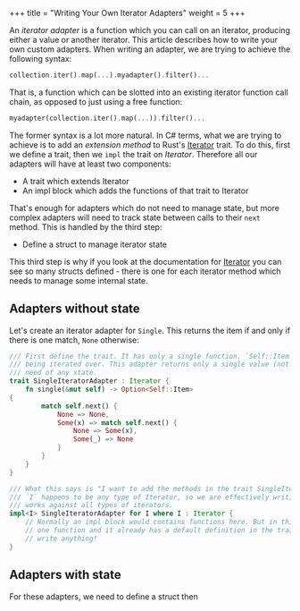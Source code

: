 +++
title = "Writing Your Own Iterator Adapters"
weight = 5
+++

An *iterator adapter* is a function which you can call on an iterator, producing either a value or
another iterator. This article describes how to write your own custom adapters. When writing an
adapter, we are trying to achieve the following syntax:

```rs
collection.iter().map(...).myadapter().filter()...
```

That is, a function which can be slotted into an existing iterator function call chain, as opposed
to just using a free function:

```rs
myadapter(collection.iter().map(...)).filter()...
```

The former syntax is a lot more natural. In C# terms, what we are trying to achieve is to add an
*extension method* to Rust's [Iterator](https://doc.rust-lang.org/std/iter/trait.Iterator.html)
trait. To do this, first we define a trait, then we `impl` the trait on *Iterator*. Therefore all
our adapters will have at least two components:

- A trait which extends Iterator
- An impl block which adds the functions of that trait to Iterator

That's enough for adapters which do not need to manage state, but more complex adapters will need to
track state between calls to their `next` method. This is handled by the third step:

- Define a struct to manage iterator state

This third step is why if you look at the documentation for
[Iterator](https://doc.rust-lang.org/std/iter/trait.Iterator.html) you can see so many structs
defined - there is one for each iterator method which needs to manage some internal state.


## Adapters without state

Let's create an iterator adapter for `Single`. This returns the item if and only if there is one
match, `None` otherwise:

```rs
/// First define the trait. It has only a single function. `Self::Item` is the type of the values
/// being iterated over. This adapter returns only a single value (not a sequence) and has no
/// need of any state.
trait SingleIteratorAdapter : Iterator {
    fn single(&mut self) -> Option<Self::Item>
{
        match self.next() {
            None => None,
            Some(x) => match self.next() {
                None => Some(x),
                Some(_) => None
            }
        }
    }
}

/// What this says is "I want to add the methods in the trait SingleIteratorAdapter to the trait `I`".
/// `I` happens to be any type of Iterator, so we are effectively writing an extension method that
/// works against all types of iterators.
impl<I> SingleIteratorAdapter for I where I : Iterator {
    // Normally an impl block would contains functions here. But in this case, there is only
    // one function and it already has a default definition in the trait, so we don't have to
    // write anything!
}
```

## Adapters with state

For these adapters, we need to define a struct then

```rs

```